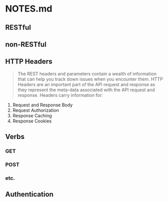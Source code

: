 # NOTES.md

 ## RESTful
 
 ## non-RESTful

 ## HTTP Headers
 > The REST headers and parameters contain a wealth of information that can help you track down issues when you encounter them. HTTP Headers are an important part of the API request and response as they represent the meta-data associated with the API request and response. Headers carry information for:

1. Request and Response Body
2. Request Authorization
3. Response Caching 
4. Response Cookies

 ## Verbs

 ### GET


 ### POST


 ### etc.

 ## Authentication